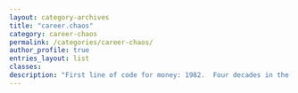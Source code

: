 ```yaml
---
layout: category-archives
title: "career.chaos"
category: career-chaos
permalink: /categories/career-chaos/
author_profile: true
entries_layout: list
classes:
description: "First line of code for money: 1982.  Four decades in the industry: PhD in computer science, 10 different tech companies, promoted, laid off, individual contributor, team lead, and tech advisor to vice presidents.  Mentored hundreds, helped make movies, and solved stock trading problems.  Programmed in over 30 languages, written millions of lines of code, worked for a company of 350,000 and was employee number 42 at a dot com start-up.  My career arc has been long, complicated, and at times chaotic.  Yet I still love my work."
---
```


